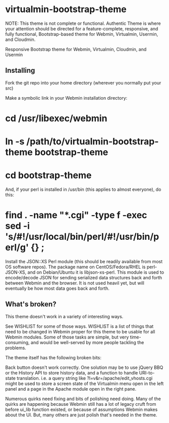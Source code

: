 virtualmin-bootstrap-theme
==========================

NOTE: This theme is not complete or functional. Authentic Theme is where your attention should be directed for a feature-complete, responsive, and fully functional, Bootstrap-based theme for Webmin, Virtualmin, Usermin, and Cloudmin.

Responsive Bootstrap theme for Webmin, Virtualmin, Cloudmin, and Usermin

Installing
----------

Fork the git repo into your home directory (wherever you normally put your src)

Make a symbolic link in your Webmin installation directory:

  # cd /usr/libexec/webmin
  
  # ln -s /path/to/virtualmin-bootstrap-theme bootstrap-theme
  
  # cd bootstrap-theme
  
  And, if your perl is installed in /usr/bin (this applies to almost everyone), do this:
  
  # find . -name "*.cgi" -type f -exec sed -i 's/#!\/usr\/local\/bin\/perl/#!\/usr\/bin\/perl/g' {} \;
  
Install the JSON::XS Perl module (this should be readily available from most OS software repos). The package name on 
CentOS/Fedora/RHEL is perl-JSON-XS, and on Debian/Ubuntu it is libjson-xs-perl. This module is used to encode/decode JSON
for sending serialized data structures back and forth between Webmin and the browser. It is not used heavil yet, but will
eventually be how most data goes back and forth.

What's broken?
--------------

This theme doesn't work in a variety of interesting ways.

See WISHLIST for some of those ways. WISHLIST is a list of things that need to be changed in Webmin proper for this theme
to be usable for all Webmin modules. Some of those tasks are simple, but very time-consuming, and would be well-served by
more people tackling the problems.

The theme itself has the following broken bits:

Back button doesn't work correctly. One solution may be to use jQuery BBQ or the History API to store history data, and a
function to handle URI-to-state translation. i.e. a query string like ?l=v&r=/apache/edit_vhosts.cgi might be used to store a screen state of the Virtualmin menu open in the left panel and a page in the Apache module open in the right pane.

Numerous quirks need fixing and bits of polishing need doing. Many of the quirks are happening because Webmin still has a lot of legacy cruft from before ui_lib function existed, or because of assumptions Webmin makes about the UI. But, many others are just polish that's needed in the theme.

